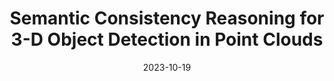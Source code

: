 ---
title:          "Semantic Consistency Reasoning for 3-D Object Detection in Point Clouds"
date:           2023-10-19
selected:       true
pub:            "IEEE Transactions on Neural Networks and Learning Systems (<strong>TNNLS</strong>)"
pub_date:       "2023"
highlight: >-
   We introduce a semantic consistency (SC) mechanism for 3-D object detection in this article, by reasoning about the semantic relations between 3-D object boxes and its internal points.
cover:          assets/images/covers/Semantic_Consistency_Reasoning_for_3-D_Object_Detection_in_Point_Clouds.png
authors:
- Wenwen Wei
- Ping Wei
- Zhimin Liao
- Jialu Qin
- Xiang Cheng
- Meiqin Liu
links:
  Paper: https://ieeexplore.ieee.org/abstract/document/10365583
---